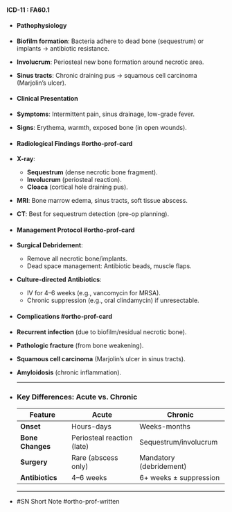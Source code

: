 #### **ICD-11** : FA60.1
- #### **Pathophysiology**
- **Biofilm formation**: Bacteria adhere to dead bone (sequestrum) or implants → antibiotic resistance.
- **Involucrum**: Periosteal new bone formation around necrotic area.
- **Sinus tracts**: Chronic draining pus → squamous cell carcinoma (Marjolin’s ulcer).
- #### **Clinical Presentation**
- **Symptoms**: Intermittent pain, sinus drainage, low-grade fever.
- **Signs**: Erythema, warmth, exposed bone (in open wounds).
- #### **Radiological Findings** #ortho-prof-card
- **X-ray**:
	- **Sequestrum** (dense necrotic bone fragment).
	- **Involucrum** (periosteal reaction).
	- **Cloaca** (cortical hole draining pus).
- **MRI**: Bone marrow edema, sinus tracts, soft tissue abscess.
- **CT**: Best for sequestrum detection (pre-op planning).
- #### **Management Protocol** #ortho-prof-card
- **Surgical Debridement**:
	- Remove all necrotic bone/implants.
	- Dead space management: Antibiotic beads, muscle flaps.
- **Culture-directed Antibiotics**:
	- IV for 4–6 weeks (e.g., vancomycin for MRSA).
	- Chronic suppression (e.g., oral clindamycin) if unresectable.
- #### **Complications** #ortho-prof-card
- **Recurrent infection** (due to biofilm/residual necrotic bone).
- **Pathologic fracture** (from bone weakening).
- **Squamous cell carcinoma** (Marjolin’s ulcer in sinus tracts).
- **Amyloidosis** (chronic inflammation).
  
  ---
- ### **Key Differences: Acute vs. Chronic**
  
  | Feature | Acute | Chronic |
  | ---- | ---- | ---- |
  | **Onset** | Hours-days | Weeks-months |
  | **Bone Changes** | Periosteal reaction (late) | Sequestrum/involucrum |
  | **Surgery** | Rare (abscess only) | Mandatory (debridement) |
  | **Antibiotics** | 4–6 weeks | 6+ weeks ± suppression |
  
  ---
- #SN Short Note #ortho-prof-written